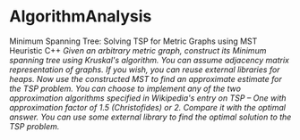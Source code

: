 # AlgorithmAnalysis
Minimum Spanning Tree: Solving TSP for Metric Graphs using MST Heuristic C++
_Given an arbitrary metric graph, construct its Minimum spanning tree using Kruskal's algorithm. You can assume adjacency matrix representation of graphs. If you wish, you can reuse external libraries for heaps. Now use the constructed MST to find an approximate estimate for the TSP problem. You can choose to implement any of the two approximation algorithms specified in Wikipedia's entry on TSP – One with approximation factor of 1.5 (Christofides) or  2. Compare it with the optimal answer. You can use some external library to find the optimal solution to the TSP problem._  
